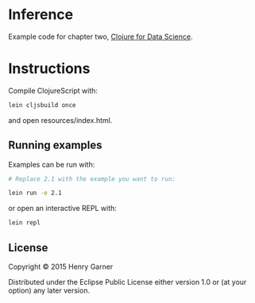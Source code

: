# Inference

Example code for chapter two, [Clojure for Data Science](https://www.packtpub.com/big-data-and-business-intelligence/clojure-data-science).

# Instructions

Compile ClojureScript with:
```bash
lein cljsbuild once
```
and open resources/index.html.

## Running examples

Examples can be run with:
```bash
# Replace 2.1 with the example you want to run:

lein run -e 2.1
```
or open an interactive REPL with:

```bash
lein repl
```

## License

Copyright © 2015 Henry Garner

Distributed under the Eclipse Public License either version 1.0 or (at
your option) any later version.
